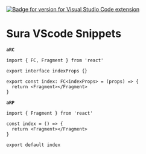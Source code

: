 [![Badge for version for Visual Studio Code extension](https://vsmarketplacebadge.apphb.com/version-short/asurraa.sura-code-snippets.svg?color=blue&style=?style=for-the-badge&logo=visual-studio-code)](https://marketplace.visualstudio.com/items?itemName=asurraa.sura-code-snippets)

# Sura VScode Snippets

**`aRC`**

```tsx
import { FC, Fragment } from 'react'

export interface indexProps {}

export const index: FC<indexProps> = (props) => {
  return <Fragment></Fragment>
}
```

**`aRP`**

```tsx
import { Fragment } from 'react'

const index = () => {
  return <Fragment></Fragment>
}

export default index
```
